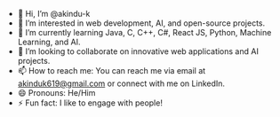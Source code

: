 - 👋 Hi, I’m @akindu-k
- 👀 I’m interested in web development, AI, and open-source projects.
- 🌱 I’m currently learning Java, C, C++, C#, React JS, Python, Machine Learning, and AI.
- 💞️ I’m looking to collaborate on innovative web applications and AI projects.
- 📫 How to reach me: You can reach me via email at akinduk619@gmail.com or connect with me on LinkedIn.
- 😄 Pronouns: He/Him
- ⚡ Fun fact: I like to engage with people!


<!---
akindu-k/akindu-k is a ✨ special ✨ repository because its `README.md` (this file) appears on your GitHub profile.
You can click the Preview link to take a look at your changes.
--->
